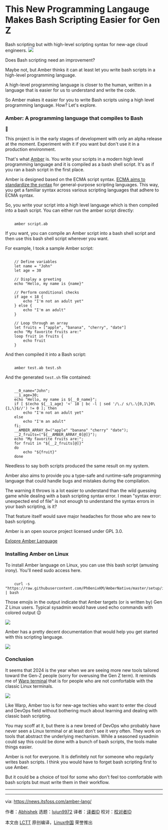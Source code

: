 [#]: subject: "This New Programming Langauge Makes Bash Scripting Easier for Gen Z"
[#]: via: "https://news.itsfoss.com/amber-lang/"
[#]: author: "Abhishek https://news.itsfoss.com/author/root/"
[#]: collector: "lujun9972/lctt-scripts-1705972010"
[#]: translator: " "
[#]: reviewer: " "
[#]: publisher: " "
[#]: url: " "

This New Programming Langauge Makes Bash Scripting Easier for Gen Z
======
Bash scripting but with high-level scripting syntax for new-age cloud
engineers.
[![][1]][2]

Does Bash scripting need an improvement?

Maybe not, but Amber thinks it can at least let you write bash scripts in a high-level programming language.

A high-level programming language is closer to the human, written in a language that is easier for us to understand and write the code.

So Amber makes it easier for you to write Bash scripts using a high level programming language. How? Let's explore.

### Amber: A programming language that compiles to Bash

🚧

This project is in the early stages of development with only an alpha release at the moment. Experiment with it if you want but don't use it in a production environment.

That's what [Amber][3] is. You write your scripts in a modern high level programming language and it is compiled as a bash shell script. It's as if you ran a bash script in the first place.

Amber is designed based on the ECMA script syntax. [ECMA aims to standardize the syntax][4] for general-purpose scripting languages. This way, you get a familiar syntax across various scripting languages that adhere to ECMA syntax.

So, you write your script into a high level language which is then compiled into a bash script. You can either run the amber script directly:

```

    amber script.ab

```

If you want, you can compile an Amber script into a bash shell script and then use this bash shell script wherever you want.

For example, I took a sample Amber script:

```

    // Define variables
    let name = "John"
    let age = 30

    // Display a greeting
    echo "Hello, my name is {name}"

    // Perform conditional checks
    if age < 18 {
        echo "I'm not an adult yet"
    } else {
        echo "I'm an adult"
    }

    // Loop through an array
    let fruits = ["apple", "banana", "cherry", "date"]
    echo "My favorite fruits are:"
    loop fruit in fruits {
        echo fruit
    }

```

And then compiled it into a Bash script:

```

    amber test.ab test.sh

```

And the generated `test.sh` file contained:

```

    __0_name="John";
    __1_age=30;
    echo "Hello, my name is ${__0_name}";
    if [ $(echo ${__1_age} '<' 18 | bc -l | sed '/\./ s/\.\{0,1\}0\{1,\}$//') != 0 ]; then
        echo "I'm not an adult yet"
    else
        echo "I'm an adult"
    fi;
    __AMBER_ARRAY_0=("apple" "banana" "cherry" "date");
    __2_fruits=("${__AMBER_ARRAY_0[@]}");
    echo "My favorite fruits are:";
    for fruit in "${__2_fruits[@]}"
    do
        echo "${fruit}"
    done

```

Needless to say both scripts produced the same result on my system.

Amber also aims to provide you a type-safe and runtime-safe programming language that could handle bugs and mistakes during the compilation.

The warning it throws is a lot easier to understand than the wild guessing game while dealing with a bash scripting syntax error. I mean "syntax error: unexpected end of file" is not enough to understand the syntax errors in your bash scripting, is it?

That feature itself would save major headaches for those who are new to bash scripting.

Amber is an open source project licensed under GPL 3.0.

[Exlopre Amber Language][3]

### Installing Amber on Linux

To install Amber language on Linux, you can use this bash script (amusing irony). You'll need sudo access here.

```

    curl -s "https://raw.githubusercontent.com/Ph0enixKM/AmberNative/master/setup/install.sh" | bash

```

Those emojis in the output indicate that Amber targets (or is written by) Gen Z Linux users. Typical sysadmin would have used echo commands with colored output 😉

![][5]

Amber has a pretty decent documentation that would help you get started with this scripting language.

![][6]

### Conclusion

It seems that 2024 is the year when we are seeing more new tools tailored toward the Gen-Z people (sorry for overusing the Gen Z term). It reminds me of [Warp terminal][7] that is for people who are not comfortable with the classic Linux terminals.

![][8]

Like Warp, Amber too is for new-age techies who want to enter the cloud and DevOps field without bothering much about learning and dealing with classic bash scripting.

You may scoff at it, but there is a new breed of DevOps who probably have never seen a Linux terminal or at least don't see it very often. They work on tools that abstract the underlying mechanism. While a seasoned sysadmin could say this could be done with a bunch of bash scripts, the tools make things easier.

Amber is not for everyone. It is definitely not for someone who regularly writes bash scripts. I think you would have to forget bash scripting first to use Amber.

But it could be a choice of tool for some who don't feel too comfortable with bash scripts but must write them in their workflow.

* * *

--------------------------------------------------------------------------------

via: https://news.itsfoss.com/amber-lang/

作者：[Abhishek][a]
选题：[lujun9972][b]
译者：[译者ID](https://github.com/译者ID)
校对：[校对者ID](https://github.com/校对者ID)

本文由 [LCTT](https://github.com/LCTT/TranslateProject) 原创编译，[Linux中国](https://linux.cn/) 荣誉推出

[a]: https://news.itsfoss.com/author/root/
[b]: https://github.com/lujun9972
[1]: https://news.itsfoss.com/assets/images/pikapods.jpg
[2]: https://www.pikapods.com/?utm_campaign=banner-2024-05&utm_source=itsfoss
[3]: https://amber-lang.com/
[4]: https://262.ecma-international.org/5.1/
[5]: https://news.itsfoss.com/content/images/2024/06/install-amber-linux.png
[6]: https://docs.amber-lang.com/internal/favicon.png
[7]: https://news.itsfoss.com/warp/
[8]: https://news.itsfoss.com/content/images/size/w256h256/2022/08/android-chrome-192x192.png
